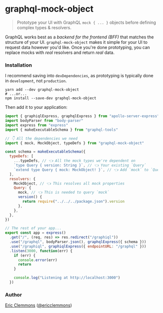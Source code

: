 # graphql-mock-object

> Prototype your UI with GraphQL `mock { ... }` objects before defining complex types & resolvers.

GraphQL works best as a _backend for the frontend (BFF)_ that matches the structure of your UI. `graphql-mock-object` makes it simple for your UI to request data however you'd like. Once you're done prototyping, you can replace mocks with _real_ resolvers and return _real_ data.

### Installation

I recommend saving into `devDependencies`, as prototyping is typically done in `development`, not `production`.

```
yarn add --dev graphql-mock-object
# ...or...
npm install --save-dev graphql-mock-object
```

Then add it to your application:

```js
import { graphiqlExpress, graphqlExpress } from "apollo-server-express"
import bodyParser from "body-parser"
import express from "express"
import { makeExecutableSchema } from "graphql-tools"

// 👇 All the dependencies we need
import { mock, MockObject, typeDefs } from "graphql-mock-object"

const schema = makeExecutableSchema({
  typeDefs: [
    ...typeDefs, // 👈 All the mock types we're dependent on
    `type Query { version: String }`, // 👈 Your existing `Query`
    `extend type Query { mock: MockObject! }`, // 👈 Add `mock` to `Query`
  ],
  resolvers: {
    MockObject, // 👈 This resolves all mock properties
    Query: {
      mock, // 👈 This is needed to query `mock`
      version() {
        return require("../../../package.json").version
      },
    },
  },
})

// The rest of your app...
export const app = express()
  .get("/", (req, res) => res.redirect("/graphiql"))
  .use("/graphql", bodyParser.json(), graphqlExpress({ schema }))
  .use("/graphiql", graphiqlExpress({ endpointURL: "/graphql" }))
  .listen(3000, function(err) {
    if (err) {
      console.error(err)
      return
    }

    console.log("Listening at http://localhost:3000")
  })
```

### Author

[Eric Clemmons](https://github.com/ericclemmons/)
([@ericclemmons](https://twitter.com/ericclemmons))
